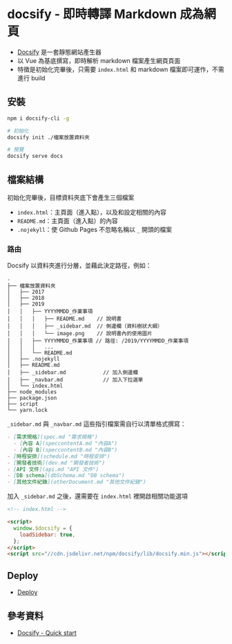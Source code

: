 # docsify - 即時轉譯 Markdown 成為網頁

- [Docsify](https://docsify.js.org/) 是一套靜態網站產生器
- 以 Vue 為基底撰寫，即時解析 markdown 檔案產生網頁頁面
- 特徵是初始化完畢後，只需要 `index.html` 和 markdown 檔案即可運作，不需進行 build

## 安裝

```bash
npm i docsify-cli -g

# 初始化
docsify init ./檔案放置資料夾

# 預覽
docsify serve docs
```

## 檔案結構

初始化完畢後，目標資料夾底下會產生三個檔案

- `index.html`：主頁面（進入點），以及和設定相關的內容
- `README.md`：主頁面（進入點）的內容
- `.nojekyll`：使 Github Pages 不忽略名稱以 `_` 開頭的檔案

### 路由

Docsify 以資料夾進行分層，並藉此決定路徑，例如：

```
.
├── 檔案放置資料夾
│   ├── 2017
│   ├── 2018
│   ├── 2019
│   │   ├── YYYYMMDD_作業事項
│   │   │   ├── README.md    // 說明書
│   │   │   ├── _sidebar.md  // 側邊欄（資料樹狀大綱）
│   │   │   └── image.png    // 說明書內的使用圖片
│   │   ├── YYYYMMDD_作業事項 // 路徑: /2019/YYYYMMDD_作業事項
│   │   │   ...
│   │   └── README.md
│   ├── .nojekyll
│   ├── README.md
│   ├── _sidebar.md            // 加入側邊欄
│   ├── _navbar.md             // 加入下拉選單
│   └── index.html
├── node_modules
├── package.json
├── script
└── yarn.lock
```

`_sidebar.md` 與 `_navbar.md` 這些指引檔案需自行以清單格式撰寫：

```markdown
- [需求規格](spec.md "需求規格")
  - [內容 A](speccontentA.md "內容A")
  - [內容 B](speccontentB.md "內容B")
- [時程安排](schedule.md "時程安排")
- [開發者技術](dev.md "開發者技術")
- [API 文件](api.md "API 文件")
- [DB schema](dbSchema.md "DB schema")
- [其他文件紀錄](otherDocument.md "其他文件紀錄")
```

加入 `_sidebar.md` 之後，還需要在 `index.html` 裡開啟相關功能選項

```html
<!-- index.html -->

<script>
  window.$docsify = {
    loadSidebar: true,
  };
</script>
<script src="//cdn.jsdelivr.net/npm/docsify/lib/docsify.min.js"></script>
```

## Deploy

- [Deploy](https://docsify.js.org/#/deploy)

## 參考資料

- [Docsify - Quick start](https://docsify.js.org/#/quickstart)
